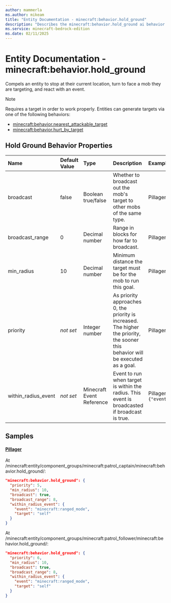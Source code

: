 ```yaml
---
author: mammerla
ms.author: mikeam
title: "Entity Documentation - minecraft:behavior.hold_ground"
description: "Describes the minecraft:behavior.hold_ground ai behavior component"
ms.service: minecraft-bedrock-edition
ms.date: 02/11/2025 
---
```


# Entity Documentation - minecraft:behavior.hold_ground

Compels an entity to stop at their current location, turn to face a mob they are targeting, and react with an event.

> [!Note]
> Requires a target in order to work properly. Entities can generate targets via one of the following behaviors:
> 
> * [minecraft:behavior.nearest_attackable_target](../EntityGoals/minecraftBehavior_nearest_attackable_target.md)
> * [minecraft:behavior.hurt_by_target](../EntityGoals/minecraftBehavior_hurt_by_target.md)

## Hold Ground Behavior Properties

|Name       |Default Value |Type |Description |Example Values |
|:----------|:-------------|:----|:-----------|:------------- |
| broadcast | false | Boolean true/false | Whether to broadcast out the mob's target to other mobs of the same type. | Pillager: `true` | 
| broadcast_range | 0 | Decimal number | Range in blocks for how far to broadcast. | Pillager: `8` | 
| min_radius | 10 | Decimal number | Minimum distance the target must be for the mob to run this goal. | Pillager: `10` | 
| priority | *not set* | Integer number | As priority approaches 0, the priority is increased. The higher the priority, the sooner this behavior will be executed as a goal. | Pillager: `5`, `6` | 
| within_radius_event | *not set* | Minecraft Event Reference | Event to run when target is within the radius. This event is broadcasted if broadcast is true. | Pillager: `{"event":"minecraft:ranged_mode","target":"self"}` | 

## Samples

#### [Pillager](https://github.com/Mojang/bedrock-samples/tree/preview/behavior_pack/entities/pillager.json)

At /minecraft:entity/component_groups/minecraft:patrol_captain/minecraft:behavior.hold_ground/: 

```json
"minecraft:behavior.hold_ground": {
  "priority": 5,
  "min_radius": 10,
  "broadcast": true,
  "broadcast_range": 8,
  "within_radius_event": {
    "event": "minecraft:ranged_mode",
    "target": "self"
  }
}
```

At /minecraft:entity/component_groups/minecraft:patrol_follower/minecraft:behavior.hold_ground/: 

```json
"minecraft:behavior.hold_ground": {
  "priority": 6,
  "min_radius": 10,
  "broadcast": true,
  "broadcast_range": 8,
  "within_radius_event": {
    "event": "minecraft:ranged_mode",
    "target": "self"
  }
}
```
